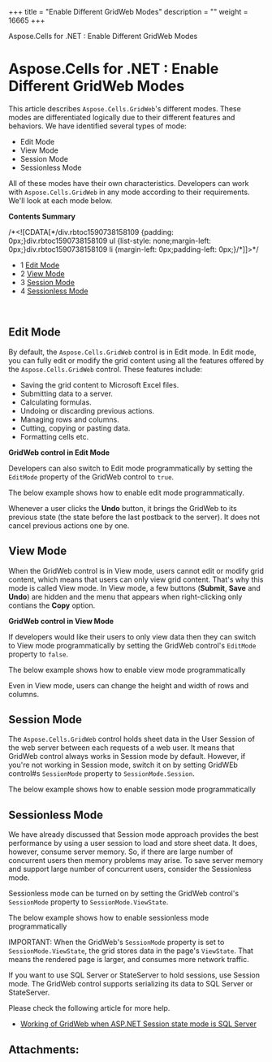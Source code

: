 +++
title = "Enable Different GridWeb Modes" 
description = "" 
weight = 16665 
+++

Aspose.Cells for .NET : Enable Different GridWeb Modes  

# Aspose.Cells for .NET : Enable Different GridWeb Modes


This article describes `Aspose.Cells.GridWeb`'s different modes. These modes are differentiated logically due to their different features and behaviors. We have identified several types of mode:

*   Edit Mode
*   View Mode
*   Session Mode
*   Sessionless Mode

All of these modes have their own characteristics. Developers can work with `Aspose.Cells.GridWeb` in any mode according to their requirements. We'll look at each mode below.

**Contents Summary**

/\*<!\[CDATA\[\*/div.rbtoc1590738158109 {padding: 0px;}div.rbtoc1590738158109 ul {list-style: none;margin-left: 0px;}div.rbtoc1590738158109 li {margin-left: 0px;padding-left: 0px;}/\*\]\]>\*/

*   1 [Edit Mode](#EnableDifferentGridWebModes-EditMode)
*   2 [View Mode](#EnableDifferentGridWebModes-ViewMode)
*   3 [Session Mode](#EnableDifferentGridWebModes-SessionMode)
*   4 [Sessionless Mode](#EnableDifferentGridWebModes-SessionlessMode)

 

## Edit Mode

By default, the `Aspose.Cells.GridWeb` control is in Edit mode. In Edit mode, you can fully edit or modify the grid content using all the features offered by the `Aspose.Cells.GridWeb` control. These features include:

*   Saving the grid content to Microsoft Excel files.
*   Submitting data to a server.
*   Calculating formulas.
*   Undoing or discarding previous actions.
*   Managing rows and columns.
*   Cutting, copying or pasting data.
*   Formatting cells etc.

**GridWeb control in Edit Mode**  

Developers can also switch to Edit mode programmatically by setting the `EditMode` property of the GridWeb control to `true`.

The below example shows how to enable edit mode programmatically.

Whenever a user clicks the **Undo** button, it brings the GridWeb to its previous state (the state before the last postback to the server). It does not cancel previous actions one by one.

## View Mode

When the GridWeb control is in View mode, users cannot edit or modify grid content, which means that users can only view grid content. That's why this mode is called View mode. In View mode, a few buttons (**Submit**, **Save** and **Undo**) are hidden and the menu that appears when right-clicking only contians the **Copy** option.

**GridWeb control in View Mode**  

If developers would like their users to only view data then they can switch to View mode programmatically by setting the GridWeb control's `EditMode` property to `false`.

The below example shows how to enable view mode programmatically

Even in View mode, users can change the height and width of rows and columns.

## Session Mode

The `Aspose.Cells.GridWeb` control holds sheet data in the User Session of the web server between each requests of a web user. It means that GridWeb control always works in Session mode by default. However, if you're not working in Session mode, switch it on by setting GridWEb control#s `SessionMode` property to `SessionMode.Session`.

The below example shows how to enable session mode programmatically

## Sessionless Mode

We have already discussed that Session mode approach provides the best performance by using a user session to load and store sheet data. It does, however, consume server memory. So, if there are large number of concurrent users then memory problems may arise. To save server memory and support large number of concurrent users, consider the Sessionless mode.

Sessionless mode can be turned on by setting the GridWeb control's `SessionMode` property to `SessionMode.ViewState`.

The below example shows how to enable sessionless mode programmatically

IMPORTANT: When the GridWeb's `SessionMode` property is set to `SessionMode.ViewState`, the grid stores data in the page's `ViewState`. That means the rendered page is larger, and consumes more network traffic.

If you want to use SQL Server or StateServer to hold sessions, use Session mode. The GridWeb control supports serializing its data to SQL Server or StateServer.

Please check the following article for more help.

*   [Working of GridWeb when ASP.NET Session state mode is SQL Server](http://localhost:1313/cellsnet/developerguide/asposecellsgridweb/workingwithgridweb/working+of+gridweb+when+asp.net+session+state+mode+is+sql+server)

## Attachments:


